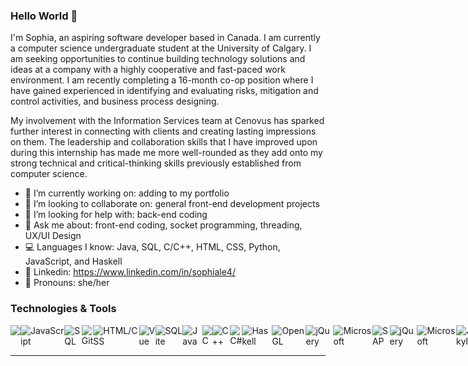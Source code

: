### Hello World 👋

I'm Sophia, an aspiring software developer based in Canada. I am currently a computer science undergraduate student at the University of Calgary. I am seeking opportunities to continue building technology solutions and ideas at a company with a highly cooperative and fast-paced work environment. I am recently completing a 16-month co-op position where I have gained experienced in identifying and evaluating risks, mitigation and control activities, and business process designing.

My involvement with the Information Services team at Cenovus has sparked further interest in connecting with clients and creating lasting impressions on them. The leadership and collaboration skills that I have improved upon during this internship has made me more well-rounded as they add onto my strong technical and critical-thinking skills previously established from computer science.

- 🔭 I’m currently working on: adding to my portfolio
- 👯 I’m looking to collaborate on: general front-end development projects
- 🤔 I’m looking for help with: back-end coding
- 💬 Ask me about: front-end coding, socket programming, threading, UX/UI Design
- :computer: Languages I know: Java, SQL, C/C++, HTML, CSS, Python, JavaScript, and Haskell
- :briefcase: Linkedin: https://www.linkedin.com/in/sophiale4/
- 👧 Pronouns: she/her

### Technologies & Tools
<div style="display: flex">
  <img src="https://img.shields.io/badge/-Python-EAE4E9"/>
  <img alt="JavaScript" src="https://img.shields.io/badge/-Javascript-FFF1E6" />
  <img alt="SQL" src="https://img.shields.io/badge/-SQL-FDE2E4" />
  <img alt="Git" src="https://img.shields.io/badge/-Git-FAD2E1" />
  <img alt="HTML/CSS" src="https://img.shields.io/badge/-HTML%2FCSS-E2ECE9" />
  <img alt="Vue" src="https://img.shields.io/badge/-VueJS-BEE1E6" />
  <img alt="SQLite" src="https://img.shields.io/badge/-SQLite-F0EFEB" />
  <img alt="Java" src="https://img.shields.io/badge/Java-DFE7FD" />
  <img alt="C" src="https://img.shields.io/badge/C-CDDAFD" />
  <img alt="C++" src="https://img.shields.io/badge/C%2B%2B-EAE4E9" />
  <img alt="C#" src="https://img.shields.io/badge/C%23-FFF1E6" />
  <img alt="Haskell" src="https://img.shields.io/badge/Haskell-FDE2E4">
  <img alt="OpenGL" src="https://img.shields.io/badge/OpenGL-E2ECE9" />
  <img alt="jQuery" src="https://img.shields.io/badge/jQuery-BEE1E6" />
  <img alt="Microsoft" src="https://img.shields.io/badge/C%23-F0EFEB" />
  <img alt="SAP" src="https://img.shields.io/badge/SAP-DFE7FD" />
  <img alt="jQuery" src="https://img.shields.io/badge/jQuery-CDDAFD" />
  <img alt="Microsoft" src="https://img.shields.io/badge/C%23-EAE4E9" />
  <img alt="Jekyll" src="https://img.shields.io/badge/Jekyll-FFF1E6" />
  <img alt="Microsoft" src="https://img.shields.io/badge/C%23-FDE2E4" />
  <img alt="Adobe XD" src="https://img.shields.io/badge/Adobe%20XD-E2ECE9" />
                                                              
</div>
<hr>
